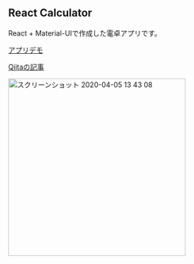 
## React Calculator

React + Material-UIで作成した電卓アプリです。

[アプリデモ](https://shintaro-hirose.github.io/react-calculator/)

[Qiitaの記事](https://qiita.com/shinhiro/items/91b48dfdb47eece38604)

<img width="358" alt="スクリーンショット 2020-04-05 13 43 08" src="https://user-images.githubusercontent.com/48212107/78467024-676e0880-7743-11ea-86fb-3ddf7fc740f2.png">